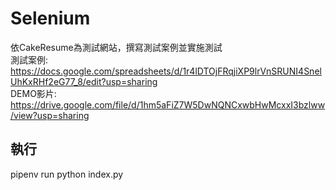 # Selenium
依CakeResume為測試網站，撰寫測試案例並實施測試<br>
測試案例:<br>
https://docs.google.com/spreadsheets/d/1r4lDTOjFRqjiXP9lrVnSRUNI4SnelUhKxRHf2eG77_8/edit?usp=sharing<br>
DEMO影片:<br>
https://drive.google.com/file/d/1hm5aFiZ7W5DwNQNCxwbHwMcxxI3bzlww/view?usp=sharing
## 執行
pipenv run python index.py
